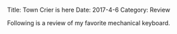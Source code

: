 Title: Town Crier is here
Date: 2017-4-6
Category: Review

Following is a review of my favorite mechanical keyboard.
